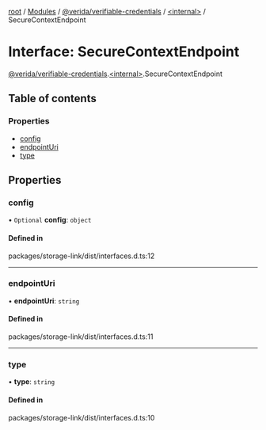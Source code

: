 [root](../README.md) / [Modules](../modules.md) / [@verida/verifiable-credentials](../modules/verida_verifiable_credentials.md) / [<internal\>](../modules/verida_verifiable_credentials._internal_.md) / SecureContextEndpoint

# Interface: SecureContextEndpoint

[@verida/verifiable-credentials](../modules/verida_verifiable_credentials.md).[<internal\>](../modules/verida_verifiable_credentials._internal_.md).SecureContextEndpoint

## Table of contents

### Properties

- [config](verida_verifiable_credentials._internal_.SecureContextEndpoint.md#config)
- [endpointUri](verida_verifiable_credentials._internal_.SecureContextEndpoint.md#endpointuri)
- [type](verida_verifiable_credentials._internal_.SecureContextEndpoint.md#type)

## Properties

### config

• `Optional` **config**: `object`

#### Defined in

packages/storage-link/dist/interfaces.d.ts:12

___

### endpointUri

• **endpointUri**: `string`

#### Defined in

packages/storage-link/dist/interfaces.d.ts:11

___

### type

• **type**: `string`

#### Defined in

packages/storage-link/dist/interfaces.d.ts:10

